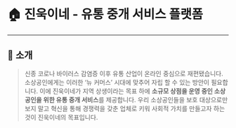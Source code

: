 # :house: 진욱이네 - 유통 중개 서비스 플랫폼 
-----------------------
## :mega: 소개 
>신종 코로나 바이러스 감염증 이후 유통 산업이 온라인 중심으로 재편됐습니다. 소상공인에게는 이러한 ‘뉴 커머스’ 시대에 맞추어 자립 할 수 있는 방안이 필요합니다. 
>이에 진욱이네가 지역 상생이라는 목표 하에 **소규모 상점을 운영 중인 소상공인을 위한 유통 중개 서비스**를 제공합니다.
>우리 소상공인들을 보호 대상으로만 보지 말고 혁신을 통해 경쟁력을 갖춘 업체로 키워 사회적 가치를 만들고자 하는 것이 진욱이네의 목표입니다.
